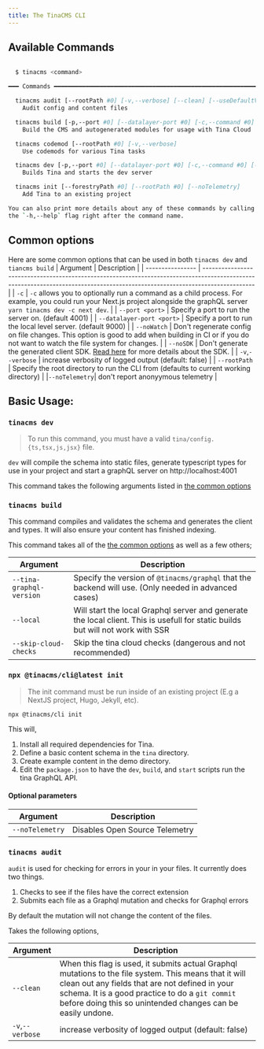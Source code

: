 ```yaml
---
title: The TinaCMS CLI
---
```


## Available Commands

```sh

  $ tinacms <command>

━━━ Commands ━━━━━━━━━━━━━━━━━━━━━━━━━━━━━━━━━━━━━━━━━━━━━━━━━━━━━━━━━━━━━━━━━━━━

  tinacms audit [--rootPath #0] [-v,--verbose] [--clean] [--useDefaultValues] [--noTelemetry] [--datalayer-port #0]
    Audit config and content files

  tinacms build [-p,--port #0] [--datalayer-port #0] [-c,--command #0] [--rootPath #0] [-v,--verbose] [--noSDK] [--noTelemetry] [--local] [--tina-graphql-version #0] [--skip-cloud-checks]
    Build the CMS and autogenerated modules for usage with Tina Cloud

  tinacms codemod [--rootPath #0] [-v,--verbose]
    Use codemods for various Tina tasks

  tinacms dev [-p,--port #0] [--datalayer-port #0] [-c,--command #0] [--rootPath #0] [-v,--verbose] [--noSDK] [--noTelemetry]  [--noWatch]
    Builds Tina and starts the dev server

  tinacms init [--forestryPath #0] [--rootPath #0] [--noTelemetry]
    Add Tina to an existing project

You can also print more details about any of these commands by calling them with 
the `-h,--help` flag right after the command name.
```

## Common options

Here are some common options that can be used in both `tinacms dev` and `tiancms build`
| Argument         | Description                                                                                                                                                                  |
| ---------------- | ---------------------------------------------------------------------------------------------------------------------------------------------------------------------------- |
| `-c`             | `-c` allows you to optionally run a command as a child process. For example, you could run your Next.js project alongside the graphQL server `yarn tinacms dev -c next dev`. |
| `--port <port>`  | Specify a port to run the server on. (default 4001)                                                                                                                          |
| `--datalayer-port <port>`  | Specify a port to run the local level server. (default 9000)                                                                                                                          |
| `--noWatch`      | Don't regenerate config on file changes. This option is good to add when building in CI or if you do not want to watch the file system for changes.                          |
| `--noSDK`        | Don't generate the generated client SDK. [Read here](/docs/graphql/client/) for more details about the SDK.                                                                  |
| `-v`,`--verbose` | increase verbosity of logged output (default: false)                                                                                                                         |
| `--rootPath` | Specify the root directory to run the CLI from (defaults to current working directory)  |
|`--noTelemetry`| don't report anonyymous telemetry |

## Basic Usage:

### `tinacms dev`

> To run this command, you must have a valid `tina/config.{ts,tsx,js,jsx}` file.

`dev` will compile the schema into static files, generate typescript types for use in your project and start a graphQL server on http://localhost:4001

This command takes the following arguments listed in [the common options](#common-options)

### `tinacms build`

This command compiles and validates the schema and generates the client and types. It will also ensure your content has finished indexing.

This command takes all of the [the common options](#common-options) as well as a few others;

| Argument                 | Description                                                                                                 |
| ------------------------ | ----------------------------------------------------------------------------------------------------------- |
| `--tina-graphql-version` | Specify the version of `@tinacms/graphql` that the backend will use. (Only needed in advanced cases)        |
| `--local` | Will start the local Graphql server and generate the local client. This is usefull for static builds but will not work with SSR       |
| `--skip-cloud-checks` | Skip the tina cloud checks (dangerous and not recommended)    |

### `npx @tinacms/cli@latest init`

> The init command must be run inside of an existing project (E.g a NextJS project, Hugo, Jekyll, etc).

```bash,copy
npx @tinacms/cli init
```

This will,

1. Install all required dependencies for Tina.
2. Define a basic content schema in the `tina` directory.
3. Create example content in the demo directory.
4. Edit the `package.json` to have the `dev`, `build`, and `start` scripts run the tina GraphQL API.

#### Optional parameters

| Argument        | Description                    |
| --------------- | ------------------------------ |
| `--noTelemetry` | Disables Open Source Telemetry |

### `tinacms audit`

`audit` is used for checking for errors in your in your files. It currently does two things.

1. Checks to see if the files have the correct extension
2. Submits each file as a Graphql mutation and checks for Graphql errors

By default the mutation will not change the content of the files.

Takes the following options,

| Argument         | Description                                                                                                                                                                                                                                                                |
| ---------------- | -------------------------------------------------------------------------------------------------------------------------------------------------------------------------------------------------------------------------------------------------------------------------- |
| `--clean`        | When this flag is used, it submits actual Graphql mutations to the file system. This means that it will clean out any fields that are not defined in your schema. It is a good practice to do a `git commit` before doing this so unintended changes can be easily undone. |
| `-v`,`--verbose` | increase verbosity of logged output (default: false)                                                                                                                                                                                                                       |
